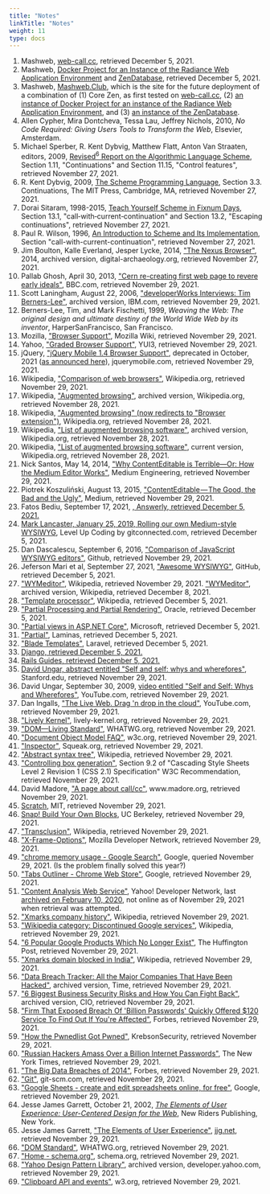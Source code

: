 ```yaml
---
title: "Notes"
linkTitle: "Notes"
weight: 11
type: docs
---
```


<ol>
    <li id="fn:1">
Mashweb, <a href="https://github.com/Mashweb/web-call.cc">web-call.cc</a>, retrieved December 5, 2021.
    </li>
    <li id="fn:2">
Mashweb, <a href="https://github.com/Mashweb/docker-project-for-radiance">Docker Project for an Instance of the Radiance Web Application Environment</a> and <a href="https://github.com/Mashweb/ZenDatabase">ZenDatabase</a>, retrieved December 5, 2021.
    </li>
    <li id="fn:3">
Mashweb, <a href="https://mashweb.club/">Mashweb.Club</a>, which is the site for the future deployment of a combination of (1) Core Zen, as first tested on <a href="https://web-call.cc">web-call.cc</a>, (2) <a href="https://github.com/Mashweb/docker-project-for-radiance">an instance of Docker Project for an instance of the Radiance Web Application Environment</a>, and (3) <a href="https://github.com/Mashweb/ZenDatabase">an instance of the ZenDatabase</a>.
    </li>
    <li id="fn:4">
Allen Cypher, Mira Dontcheva, Tessa Lau, Jeffrey Nichols, 2010,
<cite>No Code Required: Giving Users Tools to Transform the Web</cite>, Elsevier, Amsterdam.
    </li>
    <li id="fn:5">
Michael Sperber, R. Kent Dybvig, Matthew Flatt, Anton Van Straaten, editors, 2009, <a href="http://www.r6rs.org/corrected/html/r6rs/r6rs.html">Revised<sup>6</sup> Report on the Algorithmic Language Scheme</a>, Section 1.11, "Continuations" and Section 11.15, "Control features", retrieved November 27, 2021.
    </li>
    <li id="fn:6">
R. Kent Dybvig, 2009,
<a href=https://www.scheme.com/tspl4/further.html#./further:h3>The Scheme Programming Language</a>, Section 3.3. Continuations, The MIT Press, Cambridge, MA, retrieved November 27, 2021.
    </li>
    <li id="fn:7">
Dorai Sitaram, 1998-2015,
<a href="https://ds26gte.github.io/tyscheme/index-Z-H-15.html#TAG:__tex2page_sec_13.1">Teach Yourself Scheme in Fixnum Days</a>, Section 13.1, "call‑with‑current‑continuation" and Section 13.2, "Escaping continuations", retrieved November 27, 2021.
    </li>
    <li id="fn:8">
Paul R. Wilson, 1996,
<a href="https://www.cs.rpi.edu/academics/courses/fall00/ai/scheme/reference/schintro-v14/schintro_141.html#SEC264">An Introduction to Scheme and Its Implementation</a>, Section "call-with-current-continuation", retrieved November 27, 2021.
    </li>
    <li id="fn:9">
Jim Boulton, Kalle Everland, Jesper Lycke, 2014, 
<a href="http://web.archive.org/web/20210913090432/http://digital-archaeology.org/the-nexus-browser/">"The Nexus Browser"</a>, 2014, archived version, digital-archaeology.org, retrieved November 27, 2021.
    </li>
    <li id="fn:10">
Pallab Ghosh, April 30, 2013, <a href="https://www.bbc.com/news/technology-22249490">"Cern re-creating first web page to revere early ideals"</a>, BBC.com, retrieved November 29, 2021.
    </li>
    <li id="fn:11">
Scott Laningham, August 22, 2006, <a href="http://web.archive.org/web/20201127014137/https://www.ibm.com/developerworks/podcast/dwi/cm-int082206txt.html">"developerWorks Interviews: Tim Berners-Lee"</a>, archived version, IBM.com, retrieved November 29, 2021.
    </li>
    <li id="fn:12">
Berners-Lee, Tim, and Mark Fischetti, 1999, <cite>Weaving the Web: The original design and ultimate destiny of the World Wide Web by its inventor</cite>, HarperSanFrancisco, San Francisco.
    </li>
    <li id="fn:13">
Mozilla, <a href="https://wiki.mozilla.org/Support/Browser_Support">"Browser Support"</a>, Mozilla Wiki, retrieved November 29, 2021.
    </li>
    <li id="fn:14">
Yahoo, <a href="https://github.com/yui/yui3/wiki/Graded-Browser-Support">"Graded Browser Support"</a>, YUI3, retrieved November 29, 2021.
    </li>
    <li id="fn:15">
jQuery, <a href="https://jquerymobile.com/browser-support/1.4/">"jQuery Mobile 1.4 Browser Support"</a>,  deprecated in October, 2021 (<a href="https://blog.jquerymobile.com/2021/10/07/jquery-maintainers-continue-modernization-initiative-with-deprecation-of-jquery-mobile/">as announced here</a>), jquerymobile.com, retrieved November 29, 2021.
    </li>
    <li id="fn:16">
Wikipedia, <a href="https://en.wikipedia.org/wiki/Comparison_of_web_browsers">"Comparison of web browsers"</a>, Wikipedia.org, retrieved November 29, 2021.
    </li>
    <li id="fn:17">
Wikipedia, <a href="http://web.archive.org/web/20161113103001/https://en.wikipedia.org/wiki/Augmented_browsing">"Augmented browsing"</a>, archived version, Wikipedia.org, retrieved November 28, 2021.
    </li>
    <li id="fn:18">
Wikipedia, <a href="https://en.wikipedia.org/wiki/Augmented_browsing">"Augmented browsing" (now redirects to "Browser extension")</a>, Wikipedia.org, retrieved November 28, 2021.
    </li>
    <li id="fn:19">
Wikipedia, <a href="http://web.archive.org/web/20160923045859/https://en.wikipedia.org/wiki/List_of_augmented_browsing_software">"List of augmented browsing software"</a>, archived version, Wikipedia.org, retrieved November 28, 2021.
    </li>
    <li id="fn:20">
Wikipedia, <a href="https://en.wikipedia.org/wiki/List_of_augmented_browsing_software">"List of augmented browsing software"</a>, current version, Wikipedia.org, retrieved November 28, 2021.
    </li>
    <li id="fn:21">
Nick Santos, May 14, 2014, <a href="https://medium.engineering/why-contenteditable-is-terrible-122d8a40e480#.dw8d785j2">"Why ContentEditable is Terrible—Or: How the Medium Editor Works"</a>, Medium Engineering, retrieved November 29, 2021.
    </li>
    <li id="fn:22">
Piotrek Koszuliński, August 13, 2015, <a href="https://medium.com/content-uneditable/contenteditable-the-good-the-bad-and-the-ugly-261a38555e9c#.wczx4t3am">"ContentEditable — The Good, the Bad and the Ugly"</a>, Medium, retrieved November 29, 2021.
    </li>
    <li id="fn:23">
Fatos Bediu, September 17, 2021, <a href="https://answerly.io/blog/my-pain-developing-a-wysiwyg-editor-with-contenteditable/">, Answerly, retrieved December 5, 2021.
    </li>
    <li id="fn:24">
Mark Lancaster, January 25, 2019, <a href="https://levelup.gitconnected.com/rolling-our-own-medium-style-wysiwyg-c10fda0e5699">Rolling our own Medium-style WYSIWYG</a>, Level Up Coding by gitconnected.com, retrieved December 5, 2021.
    </li>
    <li id="fn:25">
Dan Dascalescu, September 6, 2016, <a href="https://github.com/iDoRecall/comparisons/blob/master/JavaScript-WYSIWYG-editors.md">"Comparison of JavaScript WYSIWYG editors"</a>, Github, retrieved November 29, 2021.
    </li>
    <li id="fn:26">
Jeferson Mari et al, September 27, 2021, <a href="https://github.com/JefMari/awesome-wysiwyg">"Awesome WYSIWYG"</a>, GitHub, retrieved December 5, 2021.
    </li>
    <li id="fn:27">
<a href="https://en.wikipedia.org/wiki/WYMeditor">"WYMeditor"</a>, Wikipedia, retrieved November 29, 2021.
<a href="http://web.archive.org/web/20161224124827/https://en.wikipedia.org/wiki/WYMeditor">"WYMeditor"</a>, archived version, Wikipedia, retrieved December 8, 2021.
    </li>
    <li id="fn:28">
<a href="https://en.wikipedia.org/wiki/Template_processor">"Template processor"</a>, Wikipedia, retrieved December 5, 2021.
    </li>
    <li id="fn:29">
<a href="https://docs.oracle.com/javaee/7/tutorial/jsf-intro007.htm">"Partial Processing and Partial Rendering"</a>, Oracle, retrieved December 5, 2021.
    </li>
    <li id="fn:30">
<a href="https://docs.microsoft.com/en-us/aspnet/core/mvc/views/partial?view=aspnetcore-6.0">"Partial views in ASP.NET Core"</a>, Microsoft, retrieved December 5, 2021.
    </li>
    <li id="fn:31">
<a href="https://docs.laminas.dev/laminas-view/helpers/partial/">"Partial"</a>, Laminas, retrieved December 5, 2021.
    </li>
    <li id="fn:32">
<a href="https://laravel.com/docs/8.x/blade">"Blade Templates"</a>, Laravel, retrieved December 5, 2021.
    </li>
    <li id="fn:33">
<a href="https://docs.djangoproject.com/en/3.2/ref/templates/"</a>Django, retrieved December 5, 2021.
    </li>
    <li id="fn:34">
<a href="https://guides.rubyonrails.org/layouts_and_rendering.html"</a> Rails Guides, retrieved December 5, 2021.
    </li>
    <li id="fn:35">
David Ungar, <a href="http://web.stanford.edu/class/ee380/Abstracts/090930.html">abstract entitled "Self and self: whys and wherefores"</a>, Stanford.edu, retrieved November 29, 2021.
    </li>
    <li id="fn:36">
David Ungar, September 30, 2009, <a href="https://youtu.be/3ka4KY7TMTU">video entitled "Self and Self: Whys and Wherefores"</a>, YouTube.com, retrieved November 29, 2021.
    </li>
    <li id="fn:37">
Dan Ingalls, <a href="https://youtu.be/QTJRwKOFddc">"The Live Web. Drag 'n drop in the cloud"</a>, YouTube.com, retrieved November 29, 2021.
    </li>
    <li id="fn:38">
<a href="http://lively-kernel.org/">"Lively Kernel"</a>, lively-kernel.org, retrieved November 29, 2021.
    </li>
    <li id="fn:39">
<a href="https://dom.spec.whatwg.org/">"DOM—Living Standard"</a>, WHATWG.org, retrieved November 29, 2021.
    </li>
    <li id="fn:40">
<a href="https://www.w3.org/DOM/faq.html">"Document Object Model FAQ"</a>, w3c.org, retrieved November 29, 2021.
    </li>
    <li id="fn:41">
<a href="http://wiki.squeak.org/squeak/2175">"Inspector"</a>, Squeak.org, retrieved November 29, 2021.
    </li>
    <li id="fn:42">
<a href="https://en.wikipedia.org/wiki/Abstract_syntax_tree">"Abstract syntax tree"</a>, Wikipedia, retrieved November 29, 2021.
    </li>
    <li id="fn:43">
<a href="https://www.w3.org/TR/CSS2/visuren.html#box-gen">"Controlling box generation"</a>, Section 9.2 of "Cascading Style Sheets Level 2 Revision 1 (CSS 2.1) Specification" W3C Recommendation, retrieved November 29, 2021.
    </li>
    <li id="fn:44">
David Madore, <a href="http://www.madore.org/~david/computers/callcc.html">"A page about call/cc"</a>, www.madore.org, retrieved November 29, 2021.
    </li>
    <li id="fn:45">
<a href="https://scratch.mit.edu">Scratch</a>, MIT, retrieved November 29, 2021.
    </li>
    <li id="fn:46">
<a href="https://snap.berkeley.edu">Snap! Build Your Own Blocks</a>, UC Berkeley, retrieved November 29, 2021.
    </li>
    <li id="fn:47">
<a href="https://en.wikipedia.org/wiki/Transclusion">"Transclusion"</a>, Wikipedia, retrieved November 29, 2021.
    </li>
    <li id="fn:48">
<a href="https://developer.mozilla.org/en-US/docs/Web/HTTP/Headers/X-Frame-Options">"X-Frame-Options"</a>, Mozilla Developer Network, retrieved November 29, 2021.
    </li>
    <li id="fn:49">
<a href="http://google.com/search?q=chrome+memory+usage">"chrome memory usage - Google Search"</a>, Google, queried November 29, 2021. (Is the problem finally solved this year?)
    </li>
    <li id="fn:50">
<a href="https://chrome.google.com/webstore/detail/tabs-outliner/eggkanocgddhmamlbiijnphhppkpkmkl?hl=en">"Tabs Outliner - Chrome Web Store"</a>, Google, retrieved November 29, 2021.
    </li>
    <li id="fn:51">
<a href="https://developer.yahoo.com/search/content/V2/contentAnalysis.html">"Content Analysis Web Service"</a>, Yahoo! Developer Network, last <a href="http://web.archive.org/web/20170702144802/https://developer.yahoo.com/search/content/V2/contentAnalysis.html">archived on February 10, 2020</a>, not online as of November 29, 2021 when retrieval was attempted.
    </li>
    <li id="fn:52">
<a href="https://en.wikipedia.org/wiki/Xmarks_Sync#Company_history">"Xmarks company history"</a>, Wikipedia, retrieved November 29, 2021.
    </li>
    <li id="fn:53">
<a href="https://en.wikipedia.org/wiki/Category:Discontinued_Google_services">"Wikipedia category: Discontinued Google services"</a>, Wikipedia, retrieved November 29, 2021.
    </li>
    <li id="fn:54">
<a href="http://www.huffingtonpost.in/2016/04/14/discontinued-google-produ_n_9436180.html">"6 Popular Google Products Which No Longer Exist"</a>, The Huffington Post, retrieved November 29, 2021.
    </li>
    <li id="fn:55">
<a href="https://en.wikipedia.org/wiki/Xmarks_Sync#Xmarks_domain_blockage_in_India">"Xmarks domain blocked in India"</a>, Wikipedia, retrieved November 29, 2021.
    </li>
    <li id="fn:56">
<a href="http://web.archive.org/web/20190104100901/https://time.com/money/3528487/data-breach-identity-theft-jp-morgan-kmart-staples/">"Data Breach Tracker: All the Major Companies That Have Been Hacked"</a>, archived version, Time, retrieved November 29, 2021.
    </li>
    <li id="fn:57">
<a href="http://web.archive.org/web/20180606180741/https://www.cio.com/article/2872517/data-breach/6-biggest-business-security-risks-and-how-you-can-fight-back.html">"6 Biggest Business Security Risks and How You Can Fight Back"</a>, archived version, CIO, retrieved November 29, 2021.
    </li>
    <li id="fn:58">
<a href="https://www.forbes.com/sites/kashmirhill/2014/08/05/huge-password-breach-shady-antics/#2cf211434769">"Firm That Exposed Breach Of 'Billion Passwords' Quickly Offered $120 Service To Find Out If You're Affected"</a>, Forbes, retrieved November 29, 2021.
    </li>
    <li id="fn:59">
<a href="https://krebsonsecurity.com/2016/05/how-the-pwnedlist-got-pwned/">"How the Pwnedlist Got Pwned"</a>, KrebsonSecurity, retrieved November 29, 2021.
    </li>
    <li id="fn:60">
<a href="https://www.nytimes.com/2014/08/06/technology/russian-gang-said-to-amass-more-than-a-billion-stolen-internet-credentials.html?_r=0">"Russian Hackers Amass Over a Billion Internet Passwords"</a>, The New York Times, retrieved November 29, 2021.
    </li>
    <li id="fn:61">
<a href="https://www.forbes.com/sites/moneybuilder/2015/01/13/the-big-data-breaches-of-2014/#a5d08f53a48f">"The Big Data Breaches of 2014"</a>, Forbes, retrieved November 29, 2021.
    </li>
    <li id="fn:62">
<a href="https://git-scm.com/">"Git"</a>, git-scm.com, retrieved November 29, 2021.
    </li>
    <li id="fn:63">
<a href="https://www.google.com/sheets/about/?gclid=CjwKEAjwqpK8BRD7ua-U0orrgkESJADlN3YBgbIrdrOIvuMfcqq7taN4Fy3v0WHTdXNLQHsVvpcmWxoCy57w_wcB">"Google Sheets - create and edit spreadsheets online, for free"</a>, Google, retrieved November 29, 2021.
    </li>
    <li id="fn:64">
Jesse James Garrett, October 21, 2002, <a href="http://www.jjg.net/elements/"><cite>The Elements of User Experience: User-Centered Design for the Web</cite></a>, New Riders Publishing, New York.
    </li>
    <li id="fn:65">
Jesse James Garrett, <a href="http://www.jjg.net/elements/pdf/elements.pdf">"The Elements of User Experience"</a>, <a href="https://jjg.net">jjg.net</a>, retrieved November 29, 2021.
    </li>
    <li id="fn:66">
<a href="https://dom.spec.whatwg.org/">"DOM Standard"</a>, WHATWG.org, retrieved November 29, 2021.
    </li>
    <li id="fn:67">
<a href="https://schema.org/">"Home - schema.org"</a>, schema.org, retrieved November 29, 2021.
    </li>
    <li id="fn:68">
<a href="http://web.archive.org/web/20170607190632/https://developer.yahoo.com/ypatterns/">"Yahoo Design Pattern Library"</a>, archived version, developer.yahoo.com, retrieved November 29, 2021.
    </li>
    <li id="fn:69">
<a href="https://www.w3.org/TR/clipboard-apis/">"Clipboard API and events"</a>, w3.org, retrieved November 29, 2021.
    </li>
</ol>

</body>
</html>
